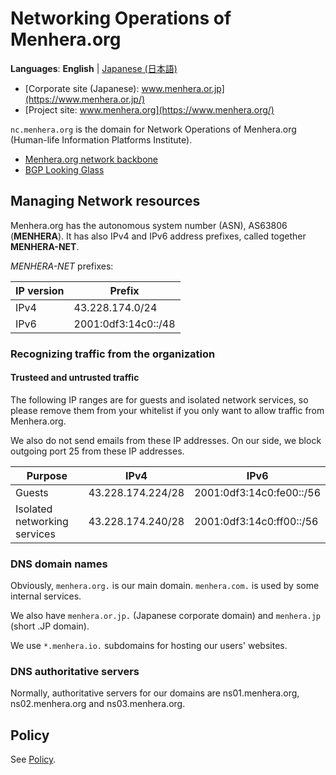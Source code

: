 # Networking Operations of Menhera.org

**Languages**: **English**
| [Japanese (日本語)](/ja/)

* [Corporate site (Japanese): www.menhera.or.jp](https://www.menhera.or.jp/)
* [Project site: www.menhera.org](https://www.menhera.org/)

`nc.menhera.org` is the domain for Network Operations of Menhera.org (Human-life Information Platforms Institute).

* [Menhera.org network backbone](backbone.html)
* [BGP Looking Glass](https://looking-glass.nc.menhera.org/)

## Managing Network resources

Menhera.org has the autonomous system number (ASN), AS63806 (**MENHERA**).
It has also IPv4 and IPv6 address prefixes, called together **MENHERA-NET**.

_MENHERA-NET_ prefixes:

| IP version | Prefix |
|------------|--------|
| IPv4       | 43.228.174.0/24 |
| IPv6       | 2001:0df3:14c0::/48 |

### Recognizing traffic from the organization

#### Trusteed and untrusted traffic

The following IP ranges are for guests and isolated network services,
so please remove them from your whitelist if you only want to allow traffic from Menhera.org.

We also do not send emails from these IP addresses.
On our side, we block outgoing port 25 from these IP addresses.

| Purpose | IPv4 | IPv6 |
|---------|------|------|
| Guests | 43.228.174.224/28 | 2001:0df3:14c0:fe00::/56 |
| Isolated networking services | 43.228.174.240/28 | 2001:0df3:14c0:ff00::/56 |

### DNS domain names

Obviously, `menhera.org.` is our main domain. `menhera.com.` is used by some internal services.

We also have `menhera.or.jp.` (Japanese corporate domain) and `menhera.jp` (short .JP domain).

We use `*.menhera.io.` subdomains for hosting our users' websites.

### DNS authoritative servers

Normally, authoritative servers for our domains are ns01.menhera.org, ns02.menhera.org and ns03.menhera.org.

## Policy

See [Policy](policy.html).
